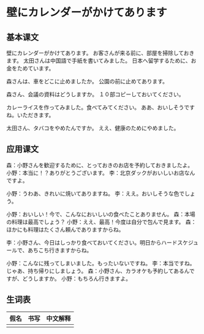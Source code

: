 # 壁にカレンダーがかけてあります

## 基本课文

壁にカレンダーがかけてあります。
お客さんが来る前に、部屋を掃除しておきます。
太田さんは中国語で手紙を書いてみました。
日本へ留学するために、お金をためています。

森さんは、車をどこに止めましたか。
公園の前に止めてあります。

森さん、会議の資料はどうしますか。
１０部コピーしておいてください。

カレーライスを作ってみました。食べてみてください。
ああ、おいしそうですね。いただきます。

太田さん、タバコをやめたんですか。
ええ、健康のためにやめました。

## 应用课文

森：小野さんを歓迎するために、とっておきのお店を予約しておきましたよ。
小野：本当に！？ありがとうございます。
李：北京ダックがおいしいお店なんですよ。

小野：うわあ、きれいに焼いてありますね。
李：ええ。おいしそうな色でしょう。

小野：おいしい！今で、こんなにおいしいの食べたことありません。
森：本場の料理は最高でしょう？
小野：ええ、最高！今度は自分で包んで見ます。
森：ほかにも料理はたくさん頼んでありますからね。

李：小野さん、今日はしっかり食べておいてください。明日からハードスケジュールで、あちこち行きますからね。

小野：こんなに残ってしまいました。もったいないですね。
李：本当ですね。じゃあ、持ち帰りにしましょう。
森：小野さん、カラオケも予約してあるんですが、どうしますか。
小野：もちろん行きますよ。

## 生词表

| 假名 | 书写 | 中文解释 |
| ---- | ---- | -------- |
|      |      |          |
